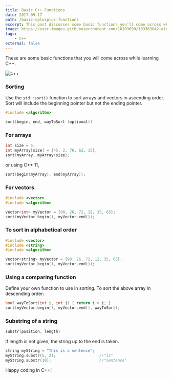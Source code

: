 ```yaml
---
title: Basic C++ Functions
date: 2017-09-17
path: /basic-cplusplus-functions
excerpt: This post discusses some basic functions you'll come across while learning C++.
image: https://user-images.githubusercontent.com/10103699/133363842-a1d80d57-a9ab-4429-9782-4ca4bc508ac5.png
tags: 
    - C++
external: false
---
```

These are some basic functions that you will come across while learning C++.

![c++](https://user-images.githubusercontent.com/10103699/133363842-a1d80d57-a9ab-4429-9782-4ca4bc508ac5.png)

### Sorting

Use the `std::sort()` function to sort arrays and vectors in ascending order.
Sort will include the beginning pointer but not the ending pointer.

```c
#include <algorithm>

sort(begin, end, wayToSort (optional))
```

### For arrays

```c
int size = 5;
int myArray[size] = {45, 2, 76, 62, 15};
sort(myArray, myArray+size);
```

or using C++ 11,

```c
sort(begin(myArray), end(myArray));
```

### For vectors

```c
#include <vector>
#include <algorithm>

vector<int> myVector = {98, 26, 72, 12, 35, 65};
sort(myVector.begin(), myVector.end());
```

### To sort in alphabetical order
    
```c
#include <vector>
#include <string>
#include <algorithm>

vector<string> myVector = {98, 26, 72, 12, 35, 65};
sort(myVector.begin(), myVector.end());
```

### Using a comparing function

Define your own function to use in sorting. To sort the above array in descending order:

```c
bool wayToSort(int i, int j) { return i > j; }
sort(myVector.begin(), myVector.end(), wayToSort);
```

### Substring of a string

```c
substr(position, length)
```

If length is not given, the string up to the end is taken.

```c
string myString = "This is a sentence";
myString.substr(5, 2);                   //"is"
myString.substr(10);                     //"sentence"
```

Happy coding in C++!
